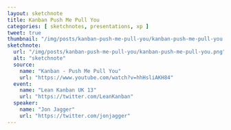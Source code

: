 ```yaml
---
layout: sketchnote
title: Kanban Push Me Pull You
categories: [ sketchnotes, presentations, xp ]
tweet: true
thumbnail: "/img/posts/kanban-push-me-pull-you/kanban-push-me-pull-you.png"
sketchnote:
  url: "/img/posts/kanban-push-me-pull-you/kanban-push-me-pull-you.png"
  alt: "sketchnote"
  source:
    name: "Kanban - Push Me Pull You"
    url: "https://www.youtube.com/watch?v=hhHsliAKH84"
  event:
    name: "Lean Kanban UK 13"
    url: "https://twitter.com/LeanKanban"
  speaker:
    name: "Jon Jagger"
    url: "https://twitter.com/jonjagger"
---
```

